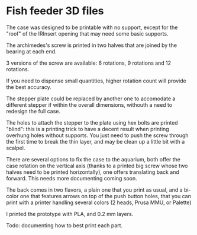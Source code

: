 # Fish feeder 3D files

The case was designed to be printable with no support, except for the "roof" of the IRInsert opening that may need some basic supports.

The archimedes's screw is printed in two halves that are joined by the bearing at each end.

3 versions of the screw are available: 6 rotations, 9 rotations and 12 rotations.

If you need to dispense small quantities, higher rotation count will provide the best accuracy.

The stepper plate could be replaced by another one to accomodate a different stepper if within the overall dimensions, withouth a need to redesign the full case.

The holes to attach the stepper to the plate using hex bolts are printed "blind": this is a printing trick to have a decent result when printing overhung holes without supports. You just need to push the screw through the first time to break the thin layer, and may be clean up a little bit with a scalpel.

There are several options to fix the case to the aquarium, both offer the case rotation on the vertical axis (thanks to a printed big screw whose two halves need to be printed horizontally), one offers translating back and forward. This needs more documenting coming soon.


The back comes in two flavors, a plain one that you print as usual, and a bi-color one that features arrows on top of the push button holes, that you can print with a printer handling several colors (2 heads, Prusa MMU, or Palette)


I printed the prototype with PLA, and 0.2 mm layers.


Todo: documenting how to best print each part.
